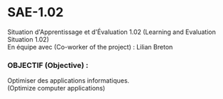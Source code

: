 # SAE-1.02
Situation d'Apprentissage et d'Évaluation 1.02 (Learning and Evaluation Situation 1.02) </br>
En équipe avec (Co-worker of the project) : Lilian Breton

### OBJECTIF (Objective) :
Optimiser des applications informatiques. </br>
(Optimize computer applications)
